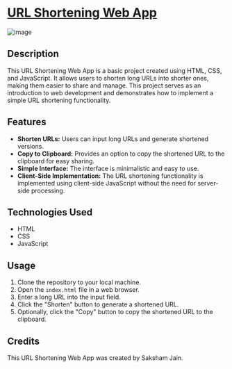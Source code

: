 # [URL Shortening Web App](https://sakshamjain98.github.io/Url_Shortner/)

![image](https://github.com/Sakshamjain98/Url_Shortner/assets/137368917/499d0ff5-c41a-4579-b54d-4704f7fd54b4)

## Description

This URL Shortening Web App is a basic project created using HTML, CSS, and JavaScript. It allows users to shorten long URLs into shorter ones, making them easier to share and manage. This project serves as an introduction to web development and demonstrates how to implement a simple URL shortening functionality.

## Features

- **Shorten URLs:** Users can input long URLs and generate shortened versions.
- **Copy to Clipboard:** Provides an option to copy the shortened URL to the clipboard for easy sharing.
- **Simple Interface:** The interface is minimalistic and easy to use.
- **Client-Side Implementation:** The URL shortening functionality is implemented using client-side JavaScript without the need for server-side processing.

## Technologies Used

- HTML
- CSS
- JavaScript

## Usage

1. Clone the repository to your local machine.
2. Open the `index.html` file in a web browser.
3. Enter a long URL into the input field.
4. Click the "Shorten" button to generate a shortened URL.
5. Optionally, click the "Copy" button to copy the shortened URL to the clipboard.

## Credits

This URL Shortening Web App was created by Saksham Jain.

